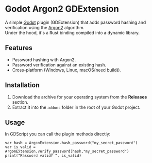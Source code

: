 # Godot Argon2 GDExtension

A simple [Godot](https://godotengine.org/) plugin (GDExtension) that adds password hashing and verification using the [Argon2](https://crates.io/crates/argon2) algorithm.  
Under the hood, it's a Rust binding compiled into a dynamic library.

## Features
- Password hashing with Argon2.
- Password verification against an existing hash.
- Cross-platform (Windows, Linux, macOS(need build)).

## Installation
1. Download the archive for your operating system from the **Releases** section.
2. Extract it into the `addons` folder in the root of your Godot project.

## Usage
In GDScript you can call the plugin methods directly:

```gdscript
var hash = ArgonExtension.hash_password("my_secret_password")
var is_valid = ArgonExtension.verify_password(hash,"my_secret_password")
print("Password valid? ", is_valid)
